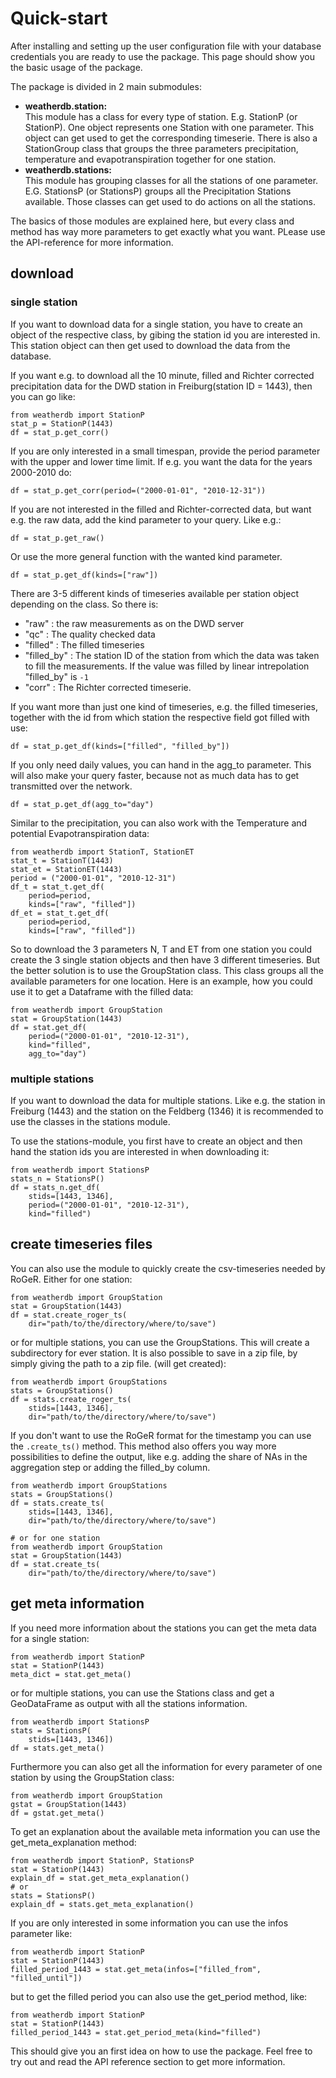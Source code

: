 # Quick-start

After installing and setting up the user configuration file with your database credentials you are ready to use the package.
This page should show you the basic usage of the package.

The package is divided in 2 main submodules:
- **weatherdb.station:**<br>
  This module has a class for every type of station. E.g. StationP (or StationP).
  One object represents one Station with one parameter.
  This object can get used to get the corresponding timeserie.
  There is also a StationGroup class that groups the three parameters precipitation, temperature and evapotranspiration together for one station.
- **weatherdb.stations:**<br>
  This module has grouping classes for all the stations of one parameter. E.G. StationsP (or StationsP) groups all the Precipitation Stations available.
  Those classes can get used to do actions on all the stations.

The basics of those modules are explained here, but every class and method has way more parameters to get exactly what you want. PLease use the API-reference for more information.

## download
### single station

If you want to download data for a single station, you have to create an object of the respective class, by gibing the station id you are interested in. This station object can then get used to download the data from the database.

If you want e.g. to download all the 10 minute, filled and Richter corrected precipitation data for the DWD station in Freiburg(station ID = 1443), then you can go like:

```
from weatherdb import StationP
stat_p = StationP(1443)
df = stat_p.get_corr()
```

If you are only interested in a small timespan, provide the period parameter with the upper and lower time limit. If e.g. you want the data for the years 2000-2010 do:
```
df = stat_p.get_corr(period=("2000-01-01", "2010-12-31"))
```

If you are not interested in the filled and Richter-corrected data, but want e.g. the raw data, add the kind parameter to your query. Like e.g.:
```
df = stat_p.get_raw()
```
Or use the more general function with the wanted kind parameter.
```
df = stat_p.get_df(kinds=["raw"])
```
There are 3-5 different kinds of timeseries available per station object depending on the class.
So there is:
- "raw" : the raw measurements as on the DWD server
- "qc"  : The quality checked data
- "filled" : The filled timeseries
- "filled_by" : The station ID of the station from which the data was taken to fill the measurements.
                If the value was filled by linear intrepolation "filled_by" is `-1`
- "corr"    : The Richter corrected timeserie.

If you want more than just one kind of timeseries, e.g. the filled timeseries, together with the id from which station the respective field got filled with use:
```
df = stat_p.get_df(kinds=["filled", "filled_by"])
```

If you only need daily values, you can hand in the agg_to parameter. This will also make your query faster, because not as much data has to get transmitted over the network.
```
df = stat_p.get_df(agg_to="day")
```

Similar to the precipitation, you can also work with the Temperature and potential Evapotranspiration data:
```
from weatherdb import StationT, StationET
stat_t = StationT(1443)
stat_et = StationET(1443)
period = ("2000-01-01", "2010-12-31")
df_t = stat_t.get_df(
    period=period,
    kinds=["raw", "filled"])
df_et = stat_t.get_df(
    period=period,
    kinds=["raw", "filled"])
```

So to download the 3 parameters N, T and ET from one station you could create the 3 single station objects and then have 3 different timeseries. But the better solution is to use the GroupStation class. This class groups all the available parameters for one location. Here is an example, how you could use it to get a Dataframe with the filled data:
```
from weatherdb import GroupStation
stat = GroupStation(1443)
df = stat.get_df(
    period=("2000-01-01", "2010-12-31"),
    kind="filled",
    agg_to="day")
```

### multiple stations
If you want to download the data for multiple stations. Like e.g. the station in Freiburg (1443) and the station on the Feldberg (1346) it is recommended to use the classes in the stations module.

To use the stations-module, you first have to create an object and then hand the station ids you are interested in when downloading it:
```
from weatherdb import StationsP
stats_n = StationsP()
df = stats_n.get_df(
    stids=[1443, 1346],
    period=("2000-01-01", "2010-12-31"),
    kind="filled")
```

## create timeseries files
You can also use the module to quickly create the csv-timeseries needed by RoGeR. Either for one station:

```
from weatherdb import GroupStation
stat = GroupStation(1443)
df = stat.create_roger_ts(
    dir="path/to/the/directory/where/to/save")
```

or for multiple stations, you can use the GroupStations. This will create a subdirectory for ever station. It is also possible to save in a zip file, by simply giving the path to a zip file. (will get created):

```
from weatherdb import GroupStations
stats = GroupStations()
df = stats.create_roger_ts(
    stids=[1443, 1346],
    dir="path/to/the/directory/where/to/save")
```
If you don't want to use the RoGeR format for the timestamp you can use the `.create_ts()` method. This method also offers you way more possibilities to define the output, like e.g. adding the share of NAs in the aggregation step or adding the filled_by column.

```
from weatherdb import GroupStations
stats = GroupStations()
df = stats.create_ts(
    stids=[1443, 1346],
    dir="path/to/the/directory/where/to/save")

# or for one station
from weatherdb import GroupStation
stat = GroupStation(1443)
df = stat.create_ts(
    dir="path/to/the/directory/where/to/save")
```

## get meta information
If you need more information about the stations you can get the meta data for a single station:

```
from weatherdb import StationP
stat = StationP(1443)
meta_dict = stat.get_meta()
```

or for multiple stations, you can use the Stations class and get a GeoDataFrame as output with all the stations information.

```
from weatherdb import StationsP
stats = StationsP(
    stids=[1443, 1346])
df = stats.get_meta()
```

Furthermore you can also get all the information for every parameter of one station by using the GroupStation class:
```
from weatherdb import GroupStation
gstat = GroupStation(1443)
df = gstat.get_meta()
```

To get an explanation about the available meta information you can use the get_meta_explanation method:
```
from weatherdb import StationP, StationsP
stat = StationP(1443)
explain_df = stat.get_meta_explanation()
# or
stats = StationsP()
explain_df = stats.get_meta_explanation()
```

If you are only interested in some information you can use the infos parameter like:
```
from weatherdb import StationP
stat = StationP(1443)
filled_period_1443 = stat.get_meta(infos=["filled_from", "filled_until"])
```
but to get the filled period you can also use the get_period method, like:
```
from weatherdb import StationP
stat = StationP(1443)
filled_period_1443 = stat.get_period_meta(kind="filled")
```

This should give you an first idea on how to use the package. Feel free to try out and read the API reference section to get more information.


